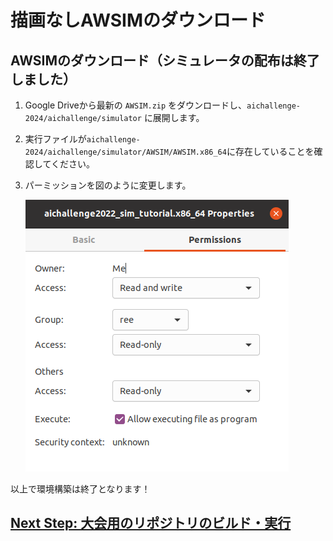 # 描画なしAWSIMのダウンロード

## AWSIMのダウンロード（シミュレータの配布は終了しました）

1. Google Driveから最新の `AWSIM.zip` をダウンロードし、`aichallenge-2024/aichallenge/simulator` に展開します。

2. 実行ファイルが`aichallenge-2024/aichallenge/simulator/AWSIM/AWSIM.x86_64`に存在していることを確認してください。

3. パーミッションを図のように変更します。

   ![パーミッション変更の様子](./images/awsim-permmision.png)

以上で環境構築は終了となります！

## [Next Step: 大会用のリポジトリのビルド・実行](./build-docker.ja.md)
